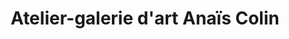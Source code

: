 ---
title: "Atelier-galerie d'art Anaïs Colin"
url: /rennes/atelier-galerie-dart-anais-colin/
shop: art
---